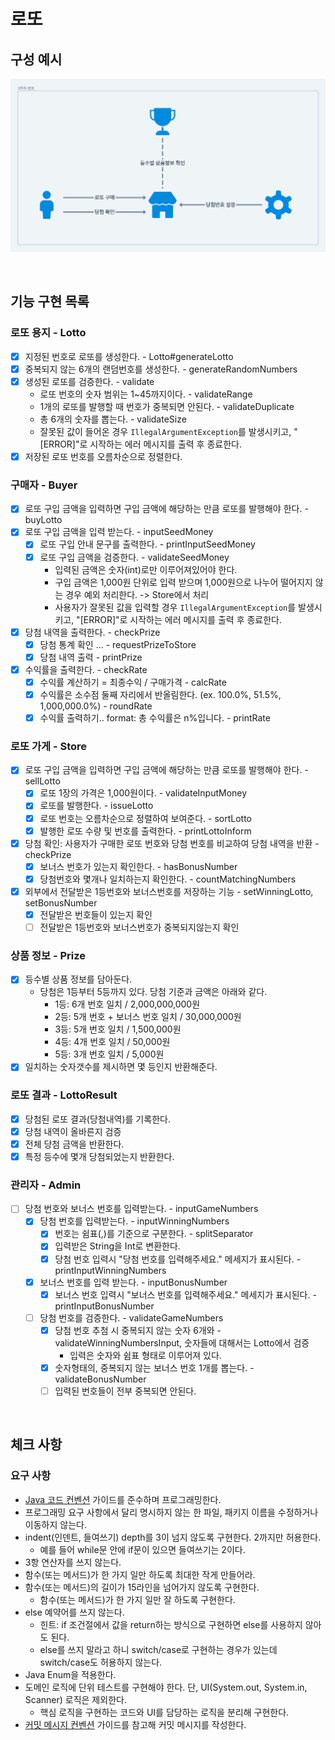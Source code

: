 # 로또
## 구성 예시
![img.png](img.png)

<br/>

## 기능 구현 목록
### 로또 용지 - Lotto
- [x] 지정된 번호로 로또를 생성한다. - Lotto#generateLotto
- [x] 중복되지 않는 6개의 랜덤번호를 생성한다. - generateRandomNumbers
- [x] 생성된 로또를 검증한다. - validate
  - 로또 번호의 숫자 범위는 1~45까지이다. - validateRange
  - 1개의 로또를 발행할 때 번호가 중복되면 안된다. - validateDuplicate
  - 총 6개의 숫자를 뽑는다. - validateSize
  - 잘못된 값이 들어온 경우 `IllegalArgumentException`를 발생시키고, "[ERROR]"로 시작하는 에러 메시지를 출력 후 종료한다. 
- [x] 저장된 로또 번호를 오름차순으로 정렬한다.
### 구매자 - Buyer
- [x] 로또 구입 금액을 입력하면 구입 금액에 해당하는 만큼 로또를 발행해야 한다. - buyLotto
- [x] 로또 구입 금액을 입력 받는다. - inputSeedMoney
  - [x] 로또 구입 안내 문구를 출력한다. - printInputSeedMoney
  - [x] 로또 구입 금액을 검증한다. - validateSeedMoney
    - 입력된 금액은 숫자(int)로만 이루어져있어야 한다.
    - 구입 금액은 1,000원 단위로 입력 받으며 1,000원으로 나누어 떨어지지 않는 경우 예외 처리한다. -> Store에서 처리
    - 사용자가 잘못된 값을 입력할 경우 `IllegalArgumentException`를 발생시키고, "[ERROR]"로 시작하는 에러 메시지를 출력 후 종료한다.
- [x] 당첨 내역을 출력한다. - checkPrize
  - [x] 당첨 통계 확인 ... - requestPrizeToStore
  - [x] 당첨 내역 출력 - printPrize
- [x] 수익률을 출력한다. - checkRate
  - [x] 수익률 계산하기 = 최종수익 / 구매가격 - calcRate
  - [x] 수익률은 소수점 둘째 자리에서 반올림한다. (ex. 100.0%, 51.5%, 1,000,000.0%) - roundRate
  - [x] 수익률 출력하기.. format: 총 수익률은 n%입니다. - printRate
### 로또 가게 - Store
- [x] 로또 구입 금액을 입력하면 구입 금액에 해당하는 만큼 로또를 발행해야 한다. - sellLotto
  - [x] 로또 1장의 가격은 1,000원이다. - validateInputMoney
  - [x] 로또를 발행한다. - issueLotto
  - [x] 로또 번호는 오름차순으로 정렬하여 보여준다. - sortLotto
  - [x] 발행한 로또 수량 및 번호를 출력한다. - printLottoInform
- [x] 당첨 확인: 사용자가 구매한 로또 번호와 당첨 번호를 비교하여 당첨 내역을 반환 - checkPrize
  - [x] 보너스 번호가 있는지 확인한다. - hasBonusNumber
  - [x] 당첨번호와 몇개나 일치하는지 확인한다. - countMatchingNumbers
- [x] 외부에서 전달받은 1등번호와 보너스번호를 저장하는 기능 - setWinningLotto, setBonusNumber
  - [x] 전달받은 번호들이 있는지 확인
  - [ ] 전달받은 1등번호와 보너스번호가 중복되지않는지 확인
### 상품 정보 - Prize
- [x] 등수별 상품 정보를 담아둔다. 
  - 당첨은 1등부터 5등까지 있다. 당첨 기준과 금액은 아래와 같다.
      - 1등: 6개 번호 일치 / 2,000,000,000원
      - 2등: 5개 번호 + 보너스 번호 일치 / 30,000,000원
      - 3등: 5개 번호 일치 / 1,500,000원
      - 4등: 4개 번호 일치 / 50,000원
      - 5등: 3개 번호 일치 / 5,000원
- [x] 일치하는 숫자갯수를 제시하면 몇 등인지 반환해준다.
### 로또 결과 - LottoResult
- [x] 당첨된 로또 결과(당첨내역)를 기록한다.
- [x] 당첨 내역이 올바른지 검증
- [x] 전체 당첨 금액을 반환한다.
- [x] 특정 등수에 몇개 당첨되었는지 반환한다.
### 관리자 - Admin
- [ ] 당첨 번호와 보너스 번호를 입력받는다. - inputGameNumbers
  - [x] 당첨 번호를 입력받는다. - inputWinningNumbers
    - [x] 번호는 쉼표(,)를 기준으로 구분한다. - splitSeparator
    - [x] 입력받은 String을 Int로 변환한다.
    - [x] 당첨 번호 입력시 "당첨 번호를 입력해주세요." 메세지가 표시된다. - printInputWinningNumbers
  - [x] 보너스 번호를 입력 받는다. - inputBonusNumber
      - [x] 보너스 번호 입력시 "보너스 번호를 입력해주세요." 메세지가 표시된다. - printInputBonusNumber
  - [ ] 당첨 번호를 검증한다. - validateGameNumbers
    - [x] 당첨 번호 추첨 시 중복되지 않는 숫자 6개와 - validateWinningNumbersInput, 숫자들에 대해서는 Lotto에서 검증
      - 입력은 숫자와 쉼표 형태로 이루어져 있다.
    - [x] 숫자형태의, 중복되지 않는 보너스 번호 1개를 뽑는다. - validateBonusNumber
    - [ ] 입력된 번호들이 전부 중복되면 안된다.

<br/>

## 체크 사항
### 요구 사항
- [Java 코드 컨벤션](https://github.com/woowacourse/woowacourse-docs/tree/master/styleguide/java) 가이드를 준수하며 프로그래밍한다.
- 프로그래밍 요구 사항에서 달리 명시하지 않는 한 파일, 패키지 이름을 수정하거나 이동하지 않는다.
- indent(인덴트, 들여쓰기) depth를 3이 넘지 않도록 구현한다. 2까지만 허용한다.
    - 예를 들어 while문 안에 if문이 있으면 들여쓰기는 2이다.
- 3항 연산자를 쓰지 않는다.
- 함수(또는 메서드)가 한 가지 일만 하도록 최대한 작게 만들어라.
- 함수(또는 메서드)의 길이가 15라인을 넘어가지 않도록 구현한다.
    - 함수(또는 메서드)가 한 가지 일만 잘 하도록 구현한다.
- else 예약어를 쓰지 않는다.
    - 힌트: if 조건절에서 값을 return하는 방식으로 구현하면 else를 사용하지 않아도 된다.
    - else를 쓰지 말라고 하니 switch/case로 구현하는 경우가 있는데 switch/case도 허용하지 않는다.
- Java Enum을 적용한다.
- 도메인 로직에 단위 테스트를 구현해야 한다. 단, UI(System.out, System.in, Scanner) 로직은 제외한다.
    - 핵심 로직을 구현하는 코드와 UI를 담당하는 로직을 분리해 구현한다.
- [커밋 메시지 컨벤션](https://gist.github.com/stephenparish/9941e89d80e2bc58a153) 가이드를 참고해 커밋 메시지를 작성한다.
